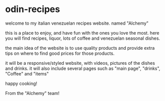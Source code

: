 # odin-recipes
welcome to my italian venezuelan recipes website. named "Alchemy"

this is a place to enjoy, and have fun with the ones you love the most.
here you will find recipes, liquor, lots of coffee and venezuelan 
seasonal dishes.

the main idea of the website is to use quality products and provide 
extra tips on where to find good prices for those products.

it will be a responsive/styled website, with videos, pictures of the 
dishes and drinks. it will also include several pages such as "main 
page", "drinks", "Coffee" and "items"


happy cooking!

From the "Alchemy" team!
